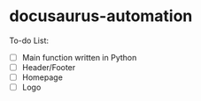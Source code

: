 # docusaurus-automation

To-do List:

- [ ] Main function written in Python
- [ ] Header/Footer
- [ ] Homepage
- [ ] Logo
